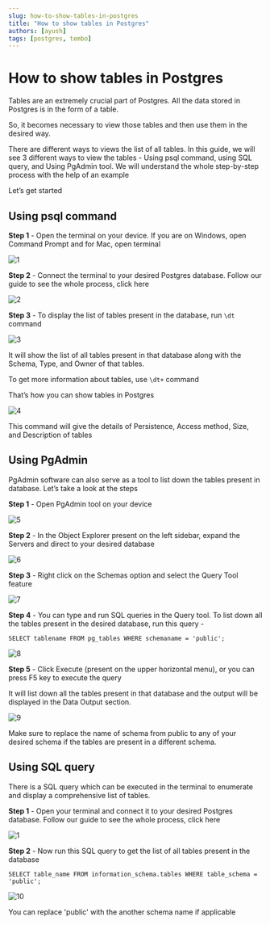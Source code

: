 ```yaml
---
slug: how-to-show-tables-in-postgres
title: "How to show tables in Postgres"
authors: [ayush]
tags: [postgres, tembo]
---
```


# How to show tables in Postgres

Tables are an extremely crucial part of Postgres. All the data stored in Postgres is in the form of a table.

So, it becomes necessary to view those tables and then use them in the desired way.

There are different ways to views the list of all tables. In this guide, we will see 3 different ways to view the tables - Using psql command, using SQL query, and Using PgAdmin tool. We will understand the whole step-by-step process with the help of an example

Let’s get started

## Using psql command

**Step 1** - Open the terminal on your device. If you are on Windows, open Command Prompt and for Mac, open terminal

![1](1.png "VisibilityTimeout")

**Step 2** - Connect the terminal to your desired Postgres database. Follow our guide to see the whole process, click here

![2](2.png "VisibilityTimeout")

**Step 3** - To display the list of tables present in the database, run `\dt` command

![3](3.png "VisibilityTimeout")

It will show the list of all tables present in that database along with the Schema, Type, and Owner of that tables.

To get more information about tables, use `\dt+` command

That’s how you can show tables in Postgres

![4](4.png "VisibilityTimeout")

This command will give the details of Persistence, Access method, Size, and Description of tables

## Using PgAdmin

PgAdmin software can also serve as a tool to list down the tables present in database. Let’s take a look at the steps

**Step 1** - Open PgAdmin tool on your device

![5](5.png "VisibilityTimeout")

**Step 2** - In the Object Explorer present on the left sidebar, expand the Servers and direct to your desired database

![6](6.png "VisibilityTimeout")

**Step 3** - Right click on the Schemas option and select the Query Tool feature

![7](7.png "VisibilityTimeout")

**Step 4** - You can type and run SQL queries in the Query tool. To list down all the tables present in the desired database, run this query -

`SELECT tablename FROM pg_tables WHERE schemaname = 'public';`

![8](8.png "VisibilityTimeout")

**Step 5** - Click Execute (present on the upper horizontal menu), or you can press F5 key to execute the query

It will list down all the tables present in that database and the output will be displayed in the Data Output section.

![9](9.png "VisibilityTimeout")

Make sure to replace the name of schema from public to any of your desired schema if the tables are present in a different schema.

## Using SQL query

There is a SQL query which can be executed in the terminal to enumerate and display a comprehensive list of tables.

**Step 1** - Open your terminal and connect it to your desired Postgres database. Follow our guide to see the whole process, click here

![1](1.png "VisibilityTimeout")

**Step 2** - Now run this SQL query to get the list of all tables present in the database

`SELECT table_name FROM information_schema.tables WHERE table_schema = 'public';`

![10](10.png "VisibilityTimeout")

You can replace 'public' with the another schema name if applicable
